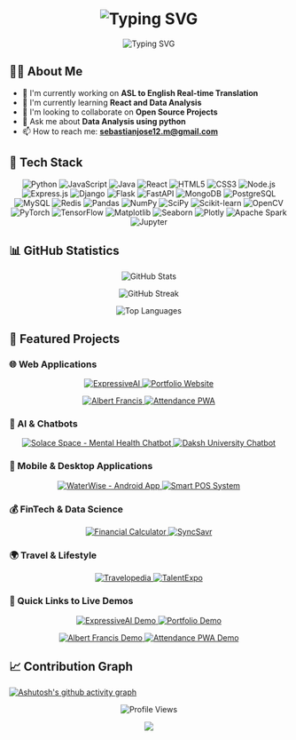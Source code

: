 

<!-- Introduction with Typing Effect -->
<!-- Animated Welcome -->
<div align="center">
  <h1>
    <img src="https://readme-typing-svg.herokuapp.com?font=Poppins&size=35&duration=3000&pause=2000&color=2F81F7&center=true&width=550&lines=Hi+there%2C+I'm+Sebastian+Jose+%F0%9F%91%8B;Welcome+to+my+GitHub+Profile!" alt="Typing SVG" />
  </h1>
</div>



<!-- Professional Title Animation -->
<p align="center">
  <img src="https://readme-typing-svg.herokuapp.com?font=Poppins&weight=600&size=20&pause=1000&color=58A6FF&width=435&lines=Full+Stack+Developer+%F0%9F%92%BB;Data+Science+Enthusiast+%F0%9F%93%8A;Machine+Learning+Explorer+%F0%9F%A4%96;Problem+Solver+%F0%9F%92%A1;Open+Source+Contributor+%E2%9C%A8" alt="Typing SVG" />
</p>

<!-- About Me Section -->
## 👨‍💻 About Me

- 🔭 I'm currently working on **ASL to English Real-time Translation**
- 🌱 I'm currently learning **React and Data Analysis**
- 👯 I'm looking to collaborate on **Open Source Projects**
- 💬 Ask me about **Data Analysis using python**
- 📫 How to reach me: **sebastianjose12.m@gmail.com**

<!-- Tech Stack Section -->
## 🚀 Tech Stack

<p align="center">
  <!-- Programming Languages -->
  <img src="https://img.shields.io/badge/Python-3776AB?style=for-the-badge&logo=python&logoColor=white" alt="Python" />
  <img src="https://img.shields.io/badge/JavaScript-F7DF1E?style=for-the-badge&logo=javascript&logoColor=black" alt="JavaScript" />
  <img src="https://img.shields.io/badge/Java-ED8B00?style=for-the-badge&logo=java&logoColor=white" alt="Java" />
  
  <!-- Frontend -->
  <img src="https://img.shields.io/badge/React-20232A?style=for-the-badge&logo=react&logoColor=61DAFB" alt="React" />
  <img src="https://img.shields.io/badge/HTML5-E34F26?style=for-the-badge&logo=html5&logoColor=white" alt="HTML5" />
  <img src="https://img.shields.io/badge/CSS3-1572B6?style=for-the-badge&logo=css3&logoColor=white" alt="CSS3" />
  
  <!-- Backend -->
  <img src="https://img.shields.io/badge/Node.js-43853D?style=for-the-badge&logo=node.js&logoColor=white" alt="Node.js" />
  <img src="https://img.shields.io/badge/Express.js-404D59?style=for-the-badge" alt="Express.js" />
  <img src="https://img.shields.io/badge/Django-092E20?style=for-the-badge&logo=django&logoColor=white" alt="Django" />
  <img src="https://img.shields.io/badge/Flask-000000?style=for-the-badge&logo=flask&logoColor=white" alt="Flask" />
  <img src="https://img.shields.io/badge/FastAPI-009688?style=for-the-badge&logo=FastAPI&logoColor=white" alt="FastAPI" />
  
  <!-- Database -->
  <img src="https://img.shields.io/badge/MongoDB-4EA94B?style=for-the-badge&logo=mongodb&logoColor=white" alt="MongoDB" />
  <img src="https://img.shields.io/badge/PostgreSQL-316192?style=for-the-badge&logo=postgresql&logoColor=white" alt="PostgreSQL" />
  <img src="https://img.shields.io/badge/MySQL-005C84?style=for-the-badge&logo=mysql&logoColor=white" alt="MySQL" />
  <img src="https://img.shields.io/badge/Redis-DC382D?style=for-the-badge&logo=redis&logoColor=white" alt="Redis" />


  <!-- Data Science & ML -->
  <img src="https://img.shields.io/badge/Pandas-150458?style=for-the-badge&logo=pandas&logoColor=white" alt="Pandas" />
  <img src="https://img.shields.io/badge/NumPy-013243?style=for-the-badge&logo=numpy&logoColor=white" alt="NumPy" />
  <img src="https://img.shields.io/badge/SciPy-8CAAE6?style=for-the-badge&logo=scipy&logoColor=white" alt="SciPy" />
  <img src="https://img.shields.io/badge/Scikit--learn-F7931E?style=for-the-badge&logo=scikit-learn&logoColor=white" alt="Scikit-learn" />
  
  <!-- Computer Vision -->
  <img src="https://img.shields.io/badge/OpenCV-5C3EE8?style=for-the-badge&logo=opencv&logoColor=white" alt="OpenCV" />
  <img src="https://img.shields.io/badge/PyTorch-EE4C2C?style=for-the-badge&logo=pytorch&logoColor=white" alt="PyTorch" />
  <img src="https://img.shields.io/badge/TensorFlow-FF6F00?style=for-the-badge&logo=tensorflow&logoColor=white" alt="TensorFlow" />
  
  <!-- Data Visualization -->
  <img src="https://img.shields.io/badge/Matplotlib-11557c?style=for-the-badge&logo=python&logoColor=white" alt="Matplotlib" />
  <img src="https://img.shields.io/badge/Seaborn-3776AB?style=for-the-badge&logo=python&logoColor=white" alt="Seaborn" />
  <img src="https://img.shields.io/badge/Plotly-3F4F75?style=for-the-badge&logo=plotly&logoColor=white" alt="Plotly" />
  
  <!-- Big Data -->
  <img src="https://img.shields.io/badge/Apache_Spark-E25A1C?style=for-the-badge&logo=apache-spark&logoColor=white" alt="Apache Spark" />
  <img src="https://img.shields.io/badge/Jupyter-F37626?style=for-the-badge&logo=jupyter&logoColor=white" alt="Jupyter" />
</p>

<!-- GitHub Stats Section -->
## 📊 GitHub Statistics

<p align="center">
  <img src="https://github-readme-stats.vercel.app/api?username=Sebastianx0808&show_icons=true&theme=radical" alt="GitHub Stats" />
</p>

<p align="center">
  <img src="https://github-readme-streak-stats.herokuapp.com/?user=Sebastianx0808&theme=radical" alt="GitHub Streak" />
</p>

<p align="center">
  <img src="https://github-readme-stats.vercel.app/api/top-langs/?username=Sebastianx0808&layout=compact&theme=radical" alt="Top Languages" />
</p>

<!-- Featured Projects Section -->
## 🌟 Featured Projects

### 🌐 Web Applications
<p align="center">
  <a href="https://github.com/Sebastianx0808/ExpressiveAI">
    <img src="https://github-readme-stats.vercel.app/api/pin/?username=Sebastianx0808&repo=ExpressiveAI&theme=radical" alt="ExpressiveAI" />
  </a>
  <a href="https://github.com/Sebastianx0808/portfolio">
    <img src="https://github-readme-stats.vercel.app/api/pin/?username=Sebastianx0808&repo=portfolio&theme=radical" alt="Portfolio Website" />
  </a>
</p>

<p align="center">
  <a href="https://github.com/Sebastianx0808/albert_francis">
    <img src="https://github-readme-stats.vercel.app/api/pin/?username=Sebastianx0808&repo=albert_francis&theme=radical" alt="Albert Francis" />
  </a>
  <a href="https://github.com/Sebastianx0808/attendance-pwa">
    <img src="https://github-readme-stats.vercel.app/api/pin/?username=Sebastianx0808&repo=attendance-pwa&theme=radical" alt="Attendance PWA" />
  </a>
</p>

### 🤖 AI & Chatbots
<p align="center">
  <a href="https://github.com/Sebastianx0808/Solace_Space">
    <img src="https://github-readme-stats.vercel.app/api/pin/?username=Sebastianx0808&repo=Solace_Space&theme=radical" alt="Solace Space - Mental Health Chatbot" />
  </a>
  <a href="https://github.com/Sebastianx0808/Daksh-2025_Chatbot">
    <img src="https://github-readme-stats.vercel.app/api/pin/?username=Sebastianx0808&repo=Daksh-2025_Chatbot&theme=radical" alt="Daksh University Chatbot" />
  </a>
</p>

### 📱 Mobile & Desktop Applications
<p align="center">
  <a href="https://github.com/Sebastianx0808/WaterWise">
    <img src="https://github-readme-stats.vercel.app/api/pin/?username=Sebastianx0808&repo=WaterWise&theme=radical" alt="WaterWise - Android App" />
  </a>
  <a href="https://github.com/Sebastianx0808/smart-pos">
    <img src="https://github-readme-stats.vercel.app/api/pin/?username=Sebastianx0808&repo=smart-pos&theme=radical" alt="Smart POS System" />
  </a>
</p>

### 💰 FinTech & Data Science
<p align="center">
  <a href="https://github.com/Sebastianx0808/fin_calc">
    <img src="https://github-readme-stats.vercel.app/api/pin/?username=Sebastianx0808&repo=fin_calc&theme=radical" alt="Financial Calculator" />
  </a>
  <a href="https://github.com/Sebastianx0808/SyncSavr">
    <img src="https://github-readme-stats.vercel.app/api/pin/?username=Sebastianx0808&repo=SyncSavr&theme=radical" alt="SyncSavr" />
  </a>
</p>

### 🌍 Travel & Lifestyle
<p align="center">
  <a href="https://github.com/Sebastianx0808/Travelopedia">
    <img src="https://github-readme-stats.vercel.app/api/pin/?username=Sebastianx0808&repo=Travelopedia&theme=radical" alt="Travelopedia" />
  </a>
  <a href="https://github.com/Sebastianx0808/TalentExpo">
    <img src="https://github-readme-stats.vercel.app/api/pin/?username=Sebastianx0808&repo=TalentExpo&theme=radical" alt="TalentExpo" />
  </a>
</p>

### 🔗 Quick Links to Live Demos
<p align="center">
  <a href="https://expressive-ai.vercel.app">
    <img src="https://img.shields.io/badge/🎨_ExpressiveAI-Live_Demo-FF6B6B?style=for-the-badge&logo=vercel&logoColor=white" alt="ExpressiveAI Demo" />
  </a>
  <a href="https://sebastian-jose.vercel.app">
    <img src="https://img.shields.io/badge/👨‍💻_Portfolio-Live_Site-4ECDC4?style=for-the-badge&logo=vercel&logoColor=white" alt="Portfolio Demo" />
  </a>
</p>

<p align="center">
  <a href="https://albert-francis.vercel.app">
    <img src="https://img.shields.io/badge/🎯_Albert_Francis-Live_Demo-45B7D1?style=for-the-badge&logo=vercel&logoColor=white" alt="Albert Francis Demo" />
  </a>
  <a href="https://attendance-pwa-gray.vercel.app">
    <img src="https://img.shields.io/badge/📊_Attendance_PWA-Live_Demo-96CEB4?style=for-the-badge&logo=vercel&logoColor=white" alt="Attendance PWA Demo" />
  </a>
</p>

<!-- Activity Graph -->
## 📈 Contribution Graph

[![Ashutosh's github activity graph](https://github-readme-activity-graph.vercel.app/graph?username=Sebastianx0808&theme=react-dark)](https://github.com/ashutosh00710/github-readme-activity-graph)



<!-- Profile Views Counter -->
<p align="center">
  <img src="https://komarev.com/ghpvc/?username=Sebastianx0808&color=blueviolet&style=flat-square&label=Profile+Views" alt="Profile Views" />
</p>

<!-- Footer -->
<p align="center">
  <img src="https://capsule-render.vercel.app/api?type=waving&color=gradient&height=100&section=footer" />
</p>
